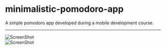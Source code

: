 # minimalistic-pomodoro-app
A simple pomodoro app developed during a mobile development course.

---
![ScreenShot](https://raw.github.com/andeeni/minimalistic-pomodoro-app/main/images/image_2021-01-04_18-42-30.png)  
![ScreenShot](https://raw.github.com/andeeni/minimalistic-pomodoro-app/main/images/image_2021-01-04_18-35-25.png)
